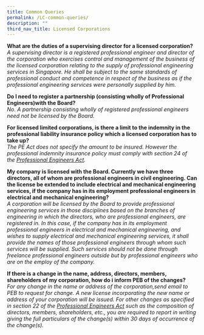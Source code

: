 ```yaml
---
title: Common Queries
permalink: /LC-common-queries/
description: ""
third_nav_title: Licensed Corporations
---
```

**What are the duties of a supervising director for a licensed corporation?**<br>
*A supervising director is a registered professional engineer and director of the corporation who exercises control and management of the business of the licensed corporation relating to the supply of professional engineering services in Singapore. He shall be subject to the same standards of professional conduct and competence in respect of the business as if the professional engineering services were personally supplied by him.*

**Do I need to register a partnership (consisting wholly of Professional Engineers)with the Board?**<br>
*No. A partnership consisting wholly of registered professional engineers need not be licensed by the Board.*

**For licensed limited corporations, is there a limit to the indemnity in the professional liability insurance policy which a licensed corporation has to take up?**<br>
*The PE Act does not specify the amount to be insured. However the professional indemnity insurance policy must comply with section 24 of the [Professional Engineers Act](/act-and-rules/).*

**My company is licensed with the Board. Currently we have three directors, all of whom are professional engineers in civil engineering. Can the license be extended to include electrical and mechanical engineering services, if the company has in its employment professional engineers in electrical and mechanical engineering?**<br>
*A corporation will be licensed by the Board to provide professional engineering services in those disciplines based on the branches of engineering in which the directors, who are professional engineers, are registered in. In this case, if the company has in its employment professional engineers in electrical and mechanical engineering, and wishes to supply electrical and mechanical engineering services, it shall provide the names of those professional engineers through whom such services will be supplied. Such services should not be done through freelance professional engineers outside but by professional engineers who are on the employ of the company.*

**If there is a change in the name, address, directors, members, shareholders of my corporation, how do i inform PEB of the changes?**<br>
*For any change in the name or address of the corporation,send email to PEB to request for change. A new license incorporating the new name or address of your corporation will be issued. For other changes as specified in section 22 of the [Professional Engineers Act](/act-and-rules/) such as the composition of directors, members, shareholders, etc., you are required to report in writing giving the full particulars of the change(s) within 30 days of occurrence of the change(s).*